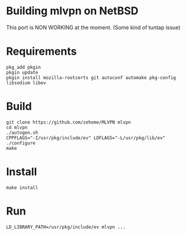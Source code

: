Building mlvpn on NetBSD
========================

This port is NON WORKING at the moment.
(Some kind of tuntap issue)

Requirements
============

```shell
pkg_add pkgin
pkgin update
pkgin install mozilla-rootcerts git autoconf automake pkg-config libsodium libev
```

Build
=====
```shell
git clone https://github.com/zehome/MLVPN mlvpn
cd mlvpn
./autogen.sh
CPPFLAGS="-I/usr/pkg/include/ev" LDFLAGS="-L/usr/pkg/lib/ev" ./configure
make
```

Install
=======

```shell
make install
```


Run
===
```shell
LD_LIBRARY_PATH=/usr/pkg/include/ev mlvpn ...
```
